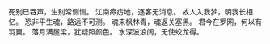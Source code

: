 死别已吞声，生别常恻恻。
江南瘴疠地，逐客无消息。
故人入我梦，明我长相忆。
恐非平生魂，路远不可测。
魂来枫林青，魂返关塞黑。
君今在罗网，何以有羽翼。
落月满屋梁，犹疑照颜色。
水深波浪阔，无使蛟龙得。

